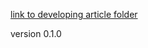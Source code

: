 [link to developing article folder](https://github.com/ASU-CPI/github-experiment/tree/master/article) 
 
version 0.1.0
